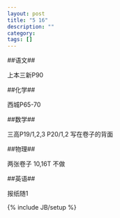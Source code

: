 ```yaml
---
layout: post
title: "5 16"
description: ""
category: 
tags: []
---
```

##语文##

上本三新P90

##化学##

西城P65-70

##数学##

三高P19/1,2,3 P20/1,2 写在卷子的背面

##物理##

两张卷子 10,16T 不做

##英语##

报纸随1

{% include JB/setup %}
